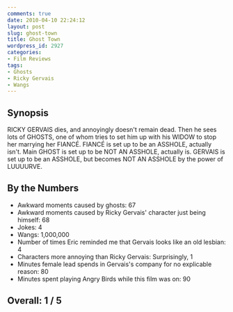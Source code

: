 ```yaml
---
comments: true
date: 2010-04-10 22:24:12
layout: post
slug: ghost-town
title: Ghost Town
wordpress_id: 2927
categories:
- Film Reviews
tags:
- Ghosts
- Ricky Gervais
- Wangs
---
```


## Synopsis

RICKY GERVAIS dies, and annoyingly doesn't remain dead.  Then he sees lots of GHOSTS, one of whom tries to set him up with his WIDOW to stop her marrying her FIANCÉ.  FIANCÉ is set up to be an ASSHOLE, actually isn't.  Main GHOST is set up to be NOT AN ASSHOLE, actually is.  GERVAIS is set up to be an ASSHOLE, but becomes NOT AN ASSHOLE by the power of LUUUURVE.

## By the Numbers

* Awkward moments caused by ghosts: 67
* Awkward moments caused by Ricky Gervais' character just being himself: 68
* Jokes: 4
* Wangs: 1,000,000
* Number of times Eric reminded me that Gervais looks like an old lesbian: 4
* Characters more annoying than Ricky Gervais: Surprisingly, 1
* Minutes female lead spends in Gervais's company for no explicable reason: 80
* Minutes spent playing Angry Birds while this film was on: 90

## Overall: 1 / 5